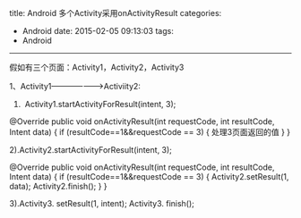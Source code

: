 title: Android 多个Activity采用onActivityResult
categories:
  - Android
date: 2015-02-05 09:13:03
tags:
  - Android
---

假如有三个页面：Activity1，Activity2，Activity3

1、Activity1———————&gt;Activiity2:

1)  Activity1.startActivityForResult(intent, 3);

@Override
public void onActivityResult(int requestCode, int resultCode, Intent data) {
if (resultCode==1&amp;&amp;requestCode == 3) {
处理3页面返回的值
}
}

2).Activity2.startActivityForResult(intent, 3);

@Override
public void onActivityResult(int requestCode, int resultCode, Intent data) {
if (resultCode==1&amp;&amp;requestCode == 3) {
Activity2.setResult(1, data);
Activity2.finish();
}
}

3).Activity3. setResult(1, intent);
Activity3\. finish();

&nbsp;